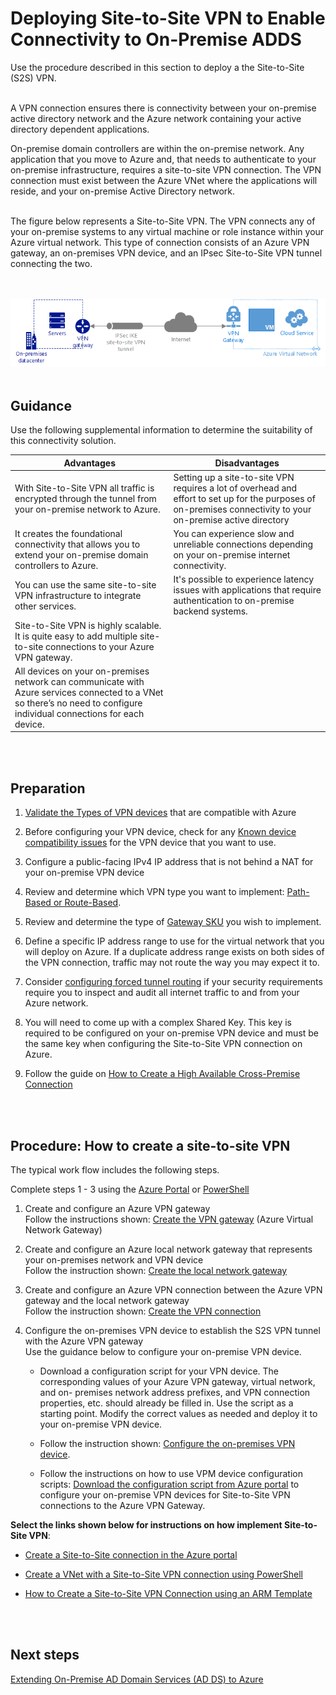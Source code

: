 # Deploying Site-to-Site VPN to Enable Connectivity to On-Premise ADDS
Use the procedure described in this section to deploy a the Site-to-Site (S2S) VPN.
<br />
<br />

A VPN connection ensures there is connectivity between your on-premise active directory network and the Azure network containing your active directory dependent applications.  

On-premise domain controllers are within the on-premise network. Any application that you move to Azure and, that needs to authenticate to your on-premise infrastructure, requires a site-to-site VPN connection. The VPN connection must exist between the Azure VNet where the applications will reside, and your on-premise Active Directory network.
<br />
<br />

The figure below represents a Site-to-Site VPN. The VPN connects any of your on-premise systems to any virtual machine or role instance within your Azure virtual network. This type of connection consists of an Azure VPN gateway, an on-premises VPN device, and an IPsec Site-to-Site VPN tunnel connecting the two. <br/>
<br />
<br />

![SitetoSite](https://github.com/alvarovitta/Azure-Identity/blob/master/images/sitetosite.png)
<br />
<br />

## Guidance
Use the following supplemental information to determine the suitability of this connectivity solution.

|**Advantages** | **Disadvantages** |  
| -------------| -------------| 
| With Site-to-Site VPN all traffic is encrypted through the tunnel from your on-premise network to Azure.  | Setting up a site-to-site VPN requires a lot of overhead and effort to set up for the purposes of on-premises connectivity to your on-premise active directory |
| It creates the foundational connectivity that allows you to extend your on-premise domain controllers to Azure.  | You can experience slow and unreliable connections depending on your on-premise internet connectivity.|
| You can use the same site-to-site VPN infrastructure to integrate other services.   | It's possible to experience latency issues with applications that require authentication to on-premise backend systems. |
| Site-to-Site VPN is highly scalable. It is quite easy to add multiple site-to-site connections to your Azure VPN gateway.   ||
| All devices on your on-premises network can communicate with Azure services connected to a VNet so there’s no need to configure individual connections for each device.  ||
<br />
<br />

## Preparation 
1. [Validate the Types of VPN devices](https://docs.microsoft.com/en-us/azure/vpn-gateway/vpn-gateway-about-vpn-devices#devicetable) that are compatible with Azure
	
2. Before configuring your VPN device, check for any [Known device compatibility issues](https://docs.microsoft.com/en-us/azure/vpn-gateway/vpn-gateway-about-vpn-devices#known) for the VPN device that you want to use. 
	
3. Configure a public-facing IPv4 IP address that is not behind a NAT for your on-premise VPN device
	
4. Review and determine which VPN type you want to implement: [Path-Based or Route-Based](https://docs.microsoft.com/en-us/azure/vpn-gateway/vpn-gateway-plan-design#vpntype). 
	
5. Review and determine the type of [Gateway SKU](https://docs.microsoft.com/en-us/azure/vpn-gateway/vpn-gateway-plan-design#gwsku) you wish to implement.
	
6. Define a specific IP address range to use for the virtual network that you will deploy on Azure. If a duplicate address range exists on both sides of the VPN connection, traffic may not route the way you may expect it to.
	
7. Consider [configuring forced tunnel routing](https://docs.microsoft.com/en-us/azure/vpn-gateway/vpn-gateway-forced-tunneling-rm#configure-forced-tunneling) if your security requirements require you to inspect and audit all internet traffic to and from your Azure network.
	
8. You will need to come up with a complex Shared Key. This key is required to be configured on your on-premise VPN device and must be the same key when configuring the Site-to-Site VPN connection on Azure.
	
9. Follow the guide on [How to Create a High Available Cross-Premise Connection](https://docs.microsoft.com/en-us/azure/vpn-gateway/vpn-gateway-highlyavailable)
<br />
<br />

## Procedure: How to create a site-to-site VPN
The typical work flow includes the following steps.

Complete steps 1 - 3 using the [Azure Portal](https://docs.microsoft.com/en-us/azure/vpn-gateway/vpn-gateway-howto-site-to-site-resource-manager-portal) or [PowerShell](https://docs.microsoft.com/en-us/azure/vpn-gateway/vpn-gateway-create-site-to-site-rm-powershell)

1. Create and configure an Azure VPN gateway <br/>
   Follow the instructions shown:  [Create the VPN gateway](https://docs.microsoft.com/en-us/azure/vpn-gateway/vpn-gateway-howto-site-to-site-resource-manager-portal#VNetGateway)  (Azure Virtual Network Gateway)
	
2. Create and configure an Azure local network gateway that represents your on-premises network and VPN device <br/>
   Follow the instruction shown: [Create the local network gateway](https://docs.microsoft.com/en-us/azure/vpn-gateway/vpn-gateway-howto-site-to-site-resource-manager-portal#LocalNetworkGateway)
	
3. Create and configure an Azure VPN connection between the Azure VPN gateway and the local network gateway <br/>
   Follow the instruction shown:  [Create the VPN connection](https://docs.microsoft.com/en-us/azure/vpn-gateway/vpn-gateway-howto-site-to-site-resource-manager-portal#CreateConnection)
	 
4. Configure the on-premises VPN device to establish the S2S VPN tunnel with the Azure VPN gateway <br/>
   Use the guidance below to configure your on-premise VPN device. <br/>
	
   - Download a configuration script for your VPN device. The corresponding values of your Azure VPN gateway, virtual network, and on-        premises network address prefixes, and VPN connection properties, etc. should already be filled in. Use the script as a starting 
     point. Modify the correct values as needed and deploy it to your on-premise VPN device.
		
    - Follow the instruction shown: [Configure the on-premises VPN device](https://docs.microsoft.com/en-us/azure/vpn-gateway/vpn-gateway-howto-site-to-site-resource-manager-portal#VPNDevice). 
	
     - Follow the instructions on how to use VPM device configuration scripts: [Download the configuration script from Azure portal](https://docs.microsoft.com/en-us/azure/vpn-gateway/vpn-gateway-download-vpndevicescript#download-the-configuration-script-from-azure-portal) to configure your on-premise VPN devices for Site-to-Site VPN connections to the Azure VPN Gateway.


**Select the links shown below for instructions on how implement Site-to-Site VPN**:

- [Create a Site-to-Site connection in the Azure portal](https://docs.microsoft.com/en-us/azure/vpn-gateway/vpn-gateway-howto-site-to-site-resource-manager-portal)

- [Create a VNet with a Site-to-Site VPN connection using PowerShell](https://docs.microsoft.com/en-us/azure/vpn-gateway/vpn-gateway-create-site-to-site-rm-powershell)

- [How to Create a Site-to-Site VPN Connection using an ARM Template](https://azure.microsoft.com/en-us/resources/templates/101-site-to-site-vpn-create/) 
<br />
<br />
	
## Next steps
[Extending On-Premise AD Domain Services (AD DS) to Azure](4.3-Extending-On-Premise-AD-Domain-Services-(AD-DS)-to-Azure.md)
